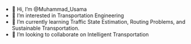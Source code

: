 - 👋 Hi, I’m @Muhammad_Usama
- 👀 I’m interested in Transportation Engineering
- 🌱 I’m currently learning Traffic State Estimation, Routing Problems, and Sustainable Transportation.
- 💞️ I’m looking to collaborate on Intelligent Transportation

<!---
usamasana/usamasana is a ✨ special ✨ repository because its `README.md` (this file) appears on your GitHub profile.
You can click the Preview link to take a look at your changes.
--->
